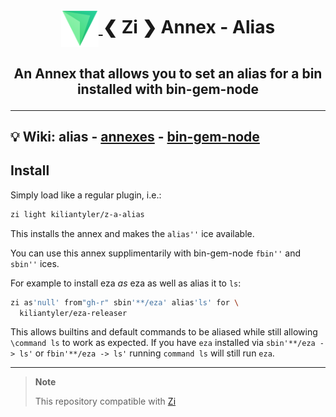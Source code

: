 <h1 align="center">
  <a href="https://github.com/z-shell/zi">
    <img align="center" src="https://github.com/z-shell/zi/raw/main/docs/images/logo.png" alt="Logo" width="60px" height="60px" />
  </a> ❮ Zi ❯ Annex - Alias
</h1>
<h2 align="center">
  <p> An Annex that allows you to set an alias for a bin installed with bin-gem-node </p>
</h2><hr />

## 💡 Wiki: alias - [annexes](https://wiki.zshell.dev/ecosystem/category/-annexes) - [bin-gem-node](https://wiki.zshell.dev/ecosystem/annexes/bin-gem-node)

## Install

Simply load like a regular plugin, i.e.:

```zsh
zi light kiliantyler/z-a-alias
```

This installs the annex and makes the `alias''` ice available.

You can use this annex supplimentarily with bin-gem-node `fbin''` and `sbin''` ices.

For example to install eza _as_ eza as well as alias it to `ls`:

```zsh
zi as'null' from"gh-r" sbin'**/eza' alias'ls' for \
  kiliantyler/eza-releaser
```

This allows builtins and default commands to be aliased while still allowing `\command ls` to work as expected. If you have `eza` installed via `sbin'**/eza -> ls'` or `fbin'**/eza -> ls'` running `command ls` will still run `eza`.

---

> **Note**
>
> This repository compatible with [Zi](https://github.com/z-shell/zi)

